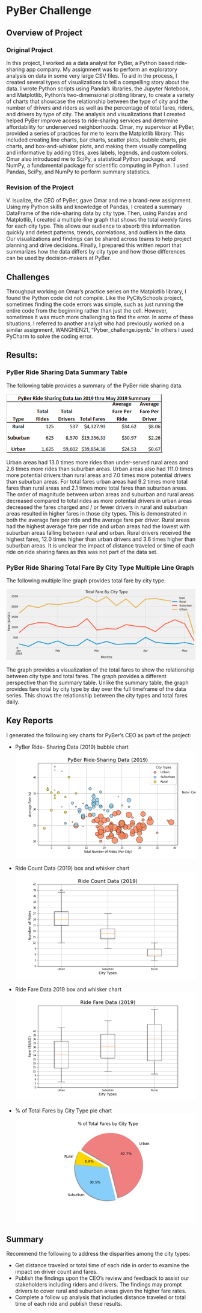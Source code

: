 # PyBer Challenge

## Overview of Project

### Original Project
In this project, I worked as a data analyst for PyBer, a Python based ride-sharing app company. 
My assignment was to perform an exploratory analysis on data in some very large CSV files. To 
aid in the process, I created several types of visualizations to tell a compelling story about the 
data. I wrote Python scripts using Panda’s libraries, the Jupyter Notebook, and Matplotlib, 
Python’s two-dimensional plotting library, to create a variety of charts that showcase the 
relationship between the type of city and the number of drivers and riders as well as the 
percentage of total fares, riders, and drivers by type of city. The analysis and visualizations that 
I created helped PyBer improve access to ride-sharing services and determine affordability for 
underserved neighborhoods. Omar, my supervisor at PyBer, provided a series of practices for 
me to learn the Matplotlib library. This included creating line charts, bar charts, scatter plots, 
bubble charts, pie charts, and box-and-whisker plots, and making them visually compelling and 
informative by adding titles, axes labels, legends, and custom colors. Omar also introduced me 
to SciPy, a statistical Python package, and NumPy, a fundamental package for scientific 
computing in Python. I used Pandas, SciPy, and NumPy to perform summary statistics. </p>

### Revision of the Project
V. Isualize, the CEO of PyBer, gave Omar and me a brand-new assignment. Using my Python 
skills and knowledge of Pandas, I created a summary DataFrame of the ride-sharing data by city 
type. Then, using Pandas and Matplotlib, I created a multiple-line graph that shows the total 
weekly fares for each city type. This allows our audience to absorb this information quickly and 
detect patterns, trends, correlations, and outliers in the data. Our visualizations and findings 
can be shared across teams to help project planning and drive decisions. Finally, I prepared this 
written report that summarizes how the data differs by city type and how those differences can 
be used by decision-makers at PyBer. </p>

## Challenges
Throughput working on Omar’s practice series on the Matplotlib library, I found the Python 
code did not compile. Like the PyCitySchools project, sometimes finding the code errors was 
simple, such as just running the entire code from the beginning rather than just the cell. 
However, sometimes it was much more challenging to find the error. In some of these 
situations, I referred to another analyst who had previously worked on a similar assignment, 
WANGHEN21, “Pyber_challenge.ipynb.” In others I used PyCharm to solve the coding error.</p>

## Results:

### PyBer Ride Sharing Data Summary Table

The following table provides a summary of the PyBer ride sharing data.

![PyBer_Summary_Table.png](https://github.com/Robertfnicholson/PyBer_Analysis/blob/7672dd56a1e51ac607962f52e97839fc78759b49/Resources/analysis/PyBer_Summary_Table.png). 

Urban areas had 13.0 times more rides than under-served rural areas and 2.6 times more rides 
than suburban areas. Urban areas also had 111.0 times more potential drivers than rural areas 
and 7.0 times more potential drivers than suburban areas. For total fares urban areas had 9.2 
times more total fares than rural areas and 2.1 times more total fares than suburban areas. The 
order of magnitude between urban areas and suburban and rural areas decreased compared to 
total rides as more potential drivers in urban areas decreased the fares charged and / or fewer 
drivers in rural and suburban areas resulted in higher fares in those city types. This is 
demonstrated in both the average fare per ride and the average fare per driver. Rural areas had 
the highest average fare per ride and urban areas had the lowest with suburban areas falling 
between rural and urban. Rural drivers received the highest fares, 12.0 times higher than urban 
drivers and 3.6 times higher than suburban areas. It is unclear the impact of distance traveled 
or time of each ride on ride sharing fares as this was not part of the data set.  </p>

### PyBer Ride Sharing Total Fare By City Type Multiple Line Graph
The following multiple line graph provides total fare by city type:

![Pyber_fare_summary.png](https://github.com/Robertfnicholson/PyBer_Analysis/blob/9c11d20f3af177504a65b3323e5f91e88375ff63/Resources/analysis/PyBer_fare_summary.png)

The graph provides a visualization of the total fares to show the relationship between city type 
and total fares. The graph provides a different perspective than the summary table. Unlike the 
summary table, the graph provides fare total by city type by day over the full timeframe of the 
data series. This shows the relationship between the city types and total fares daily. </p>

## Key Reports

I generated the following key charts for PyBer’s CEO as part of the project: 

*	PyBer Ride- Sharing Data (2019) bubble chart
	![Fig1.png](https://github.com/Robertfnicholson/PyBer_Analysis/blob/9c11d20f3af177504a65b3323e5f91e88375ff63/Resources/analysis/Fig1.png)

*	Ride Count Data (2019) box and whisker chart
	![Fig2.png](https://github.com/Robertfnicholson/PyBer_Analysis/blob/9c11d20f3af177504a65b3323e5f91e88375ff63/Resources/analysis/Fig2.png)

*	Ride Fare Data 2019 box and whisker chart
	![Fig3.png](https://github.com/Robertfnicholson/PyBer_Analysis/blob/9c11d20f3af177504a65b3323e5f91e88375ff63/Resources/analysis/Fig3.png)
	
*	% of Total Fares by City Type pie chart 
	![Fig5.png](https://github.com/Robertfnicholson/PyBer_Analysis/blob/9c11d20f3af177504a65b3323e5f91e88375ff63/Resources/analysis/Fig5.png)
</p>

## Summary

Recommend the following to address the disparities among the city types:

*	Get distance traveled or total time of each ride in order to examine the impact on driver 
	count and fares.
*	Publish the findings upon the CEO’s review and feedback to assist our stakeholders 
	including riders and drivers. The findings may prompt drivers to cover rural and 
	suburban areas given the higher fare rates.
*	Complete a follow up analysis that includes distance traveled or total time of each ride 
	and publish these results.</p>

